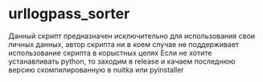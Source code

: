 # urllogpass_sorter
Данный скрипт предназначен исключительно для использования свои личных данных, автор скрипта ни в коем случае не поддерживает использование скрипта в корыстных целях
Если не хотите устанавливать python, то заходим в release и качаем последнюю версию скомпилированную в nuitka или pyinstaller
